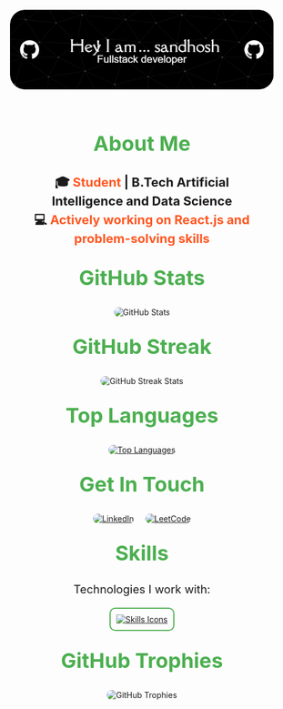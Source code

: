 <div style="text-align: center; padding: 20px;">
  <!-- Header Image -->
  <img src="github-header-image (1).png" alt="Header Image" style="max-width: 100%; height: auto; border-radius: 10px; margin-bottom: 20px;">




<div style="text-align: center; padding: 20px;">
  <!-- About Me Section -->
  <h2 style="font-size: 36px; font-weight: bold; margin: 30px 0; color: #4CAF50;">About Me</h2>
  <p style="font-size: 22px; font-weight: bold; line-height: 1.5;">
    🎓 <span style="color: #FF5722;">Student</span> | B.Tech Artificial Intelligence and Data Science<br>
    💻 <span style="color: #FF5722;">Actively working on React.js and problem-solving skills</span>
  </p>

  <!-- GitHub Stats Section -->
  <h2 style="font-size: 36px; font-weight: bold; margin: 30px 0; color: #4CAF50;">GitHub Stats</h2>
  <div style="display: flex; justify-content: center; flex-wrap: wrap; gap: 20px; margin: 20px 0;">
    <img src="https://github-readme-stats.vercel.app/api?username=SANDHOSH02&theme=blue_navy&show_icons=true" alt="GitHub Stats" style="max-width: 100%; height: auto; border-radius: 10px;">
  </div>
<!-- GitHub Streak Stats Section -->
<h2 style="font-size: 36px; font-weight: bold; margin: 30px 0; color: #4CAF50;">GitHub Streak</h2>
<div style="display: flex; justify-content: center; margin: 20px 0;">
  <img src="https://github-readme-streak-stats.herokuapp.com/?user=SANDHOSH02&theme=blue_navy" alt="GitHub Streak Stats" style="max-width: 100%; height: auto; border-radius: 10px;">
</div>



  <!-- Compact Top Languages Section -->
  <h2 style="font-size: 36px; font-weight: bold; margin: 30px 0; color: #4CAF50;">Top Languages</h2>
  <div style="display: flex; justify-content: center; margin: 20px 0;">
    <a href="https://github.com/anuraghazra/github-readme-stats">
      <img src="https://github-readme-stats.vercel.app/api/top-langs/?username=SANDHOSH02&layout=compact&theme=blue_navy" alt="Top Languages" style="max-width: 100%; height: auto; border-radius: 10px;">
    </a>
  </div>
<!-- Contact Section -->
<h2 style="font-size: 36px; font-weight: bold; margin: 30px 0; color: #4CAF50;">Get In Touch</h2>
<div style="display: flex; justify-content: center; gap: 20px;">
  <a href="https://www.linkedin.com/in/sandhosh-g-884b7b279/" target="_blank">
    <img src="https://img.icons8.com/fluent/48/000000/linkedin.png" alt="LinkedIn" style="border-radius: 10px;">
  </a>
  <a href="https://leetcode.com/u/santhoshgowravan/" target="_blank">
    <img src="https://img.icons8.com/external-tal-revivo-color-tal-revivo/48/000000/external-level-up-your-coding-skills-and-quickly-land-a-job-logo-color-tal-revivo.png" alt="LeetCode" style="border-radius: 10px;">
  </a>
</div>

  <!-- Skills Section -->
  <h2 style="font-size: 36px; font-weight: bold; margin: 30px 0; color: #4CAF50;">Skills</h2>
  <p style="font-size: 20px; margin-bottom: 20px;">Technologies I work with:</p>
  <a href="https://skillicons.dev" style="display: inline-block;">
    <img src="https://skillicons.dev/icons?i=html,css,js,react,python,mongodb,git,github,mysql,firebase,bootstrap,tailwind,vscode,sublime,vite" alt="Skills Icons" style="border-radius: 10px; border: 2px solid #4CAF50; padding: 10px; max-width: 100%; height: auto;">
  </a>

  <!-- Trophies Section -->
  <h2 style="font-size: 36px; font-weight: bold; margin: 30px 0; color: #4CAF50;">GitHub Trophies</h2>
  <div style="display: flex; justify-content: center; flex-wrap: wrap; gap: 20px; margin: 30px 0;">
    <img src="https://github-profile-trophy.vercel.app/?username=SANDHOSH02&theme=onedark" alt="GitHub Trophies" style="max-width: 100%; height: auto; border-radius: 10px;">
  </div>
</div>



